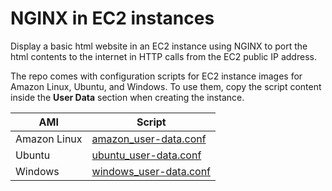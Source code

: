 # NGINX in EC2 instances

Display a basic html website in an EC2 instance using NGINX to port the html contents to the internet in HTTP calls from the EC2 public IP address.

The repo comes with configuration scripts for EC2 instance images for Amazon Linux, Ubuntu, and Windows. To use them, copy the script content inside the **User Data** section when creating the instance.

| AMI          | Script                                                       |
| ------------ | ------------------------------------------------------------ |
| Amazon Linux | [amazon_user-data.conf](./user-data/amazon-user_data.conf)   |
| Ubuntu       | [ubuntu_user-data.conf](./user-data/ubuntu-user_data.conf)   |
| Windows      | [windows_user-data.conf](./user-data/windows-user_data.conf) |
